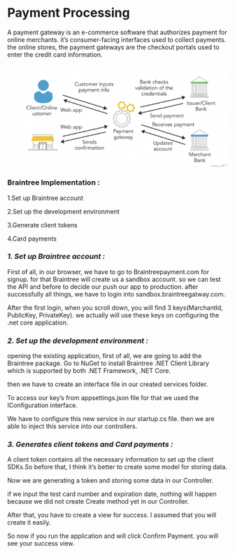 # Payment Processing

A payment gateway is an e-commerce software that authorizes payment for online merchants. it’s consumer-facing interfaces used to 
collect payments. the online stores, the payment gateways are the checkout portals used to enter the credit card information.

![image](./img/1_r6hJRxElUUgvElOpPEHW5Q.png)

### Braintree Implementation :

1.Set up Braintree account

2.Set up the development environment

3.Generate client tokens

4.Card payments


### *1. Set up Braintree account :*

First of all, in our browser, we have to go to Braintreepayment.com for signup. for that Braintree will create us a sandbox 
account. so we can test the API and before to decide our push our app to production. after successfully all things, we have to 
login into sandbox.braintreegatway.com.

After the first login, when you scroll down, you will find 3 keys(MarchantId, PublicKey, PrivateKey). we actually will use these 
keys on configuring the .net core application.

### *2. Set up the development environment :*

opening the existing application, first of all, we are going to add the Braintree package. Go to NuGet to install Braintree .NET 
Client Library which is supported by both .NET Framework, .NET Core.

then we have to create an interface file in our created services folder.

To access our key’s from appsettings.json file for that we used the IConfiguration interface.

We have to configure this new service in our startup.cs file. then we are able to inject this service into our controllers.

### *3. Generates client tokens and Card payments :*

A client token contains all the necessary information to set up the client SDKs.So before that, I think it’s better to create 
some model for storing data.

Now we are generating a token and storing some data in our Controller.

if we input the test card number and expiration date, nothing will happen because we did not create Create method yet in our 
Controller.

After that, you have to create a view for success. I assumed that you will create it easily.

So now if you run the application and will click Confirm Payment. you will see your success view.

### 






